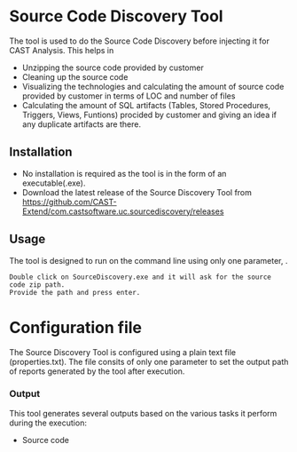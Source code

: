 # Source Code Discovery Tool
The tool is used to do the Source Code Discovery before injecting it for CAST Analysis. This helps in
 * Unzipping the source code provided by customer
 * Cleaning up the source code
 * Visualizing the technologies and calculating the amount of source code provided by customer in terms of LOC and number of files
 * Calculating the amount of SQL artifacts (Tables, Stored Procedures, Triggers, Views, Funtions) procided by customer and giving an idea if any duplicate artifacts are there.

## Installation
* No installation is required as the tool is in the form of an executable(.exe). 
* Download the latest release of the Source Discovery Tool from https://github.com/CAST-Extend/com.castsoftware.uc.sourcediscovery/releases

## Usage
The tool is designed to run on the command line using only one parameter, <Source Code Zip Path>.

    Double click on SourceDiscovery.exe and it will ask for the source code zip path.
    Provide the path and press enter.

# Configuration file
The Source Discovery Tool is configured using a plain text file (properties.txt).  The file consits of only one parameter to set the output path of reports generated by the tool after execution.  

### Output
This tool generates several outputs based on the various tasks it perform during the execution:
  * Source code 


